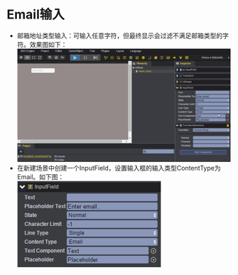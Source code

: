 # Email输入

* 邮箱地址类型输入：可输入任意字符，但最终显示会过滤不满足邮箱类型的字符。效果图如下：<br>
![](images\email.gif)
* 在新建场景中创建一个InputField，设置输入框的输入类型ContentType为Email。如下图：<br>
![](images\email.png)